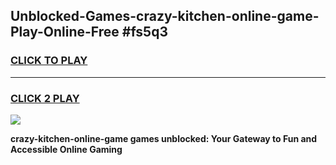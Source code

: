 
## Unblocked-Games-crazy-kitchen-online-game-Play-Online-Free #fs5q3
<h3>
<a href="https://us.freeplayer.one?title=crazy-kitchen-online-game&ref=10M">CLICK TO PLAY</a></h3>
<hr>

<h3>
<a href="https://us.freeplayer.one?title=crazy-kitchen-online-game&ref=10M">CLICK 2 PLAY</a>
  
</h3>

<a href="https://us.freeplayer.one?title=crazy-kitchen-online-game&ref=10M"><img src="https://clearcache.store/games.png"></a>


**crazy-kitchen-online-game games unblocked: Your Gateway to Fun and Accessible Online Gaming**
